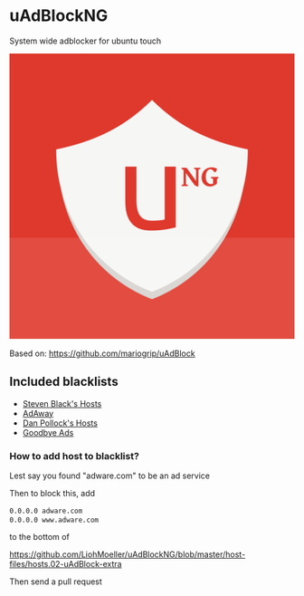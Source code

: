 # uAdBlockNG
System wide adblocker for ubuntu touch

![uAdBlockNG](https://raw.githubusercontent.com/LiohMoeller/uAdBlockNG/master/app/graphics/uAdBlockNG.svg)

Based on: https://github.com/mariogrip/uAdBlock

## Included blacklists

- [Steven Black's Hosts](https://github.com/StevenBlack/hosts)
- [AdAway](https://adaway.org/)
- [Dan Pollock's Hosts](https://someonewhocares.org/hosts/)
- [Goodbye Ads](https://github.com/jerryn70/GoodbyeAds)

### How to add host to blacklist?

Lest say you found "adware.com" to be an ad service

Then to block this, add
```
0.0.0.0 adware.com
0.0.0.0 www.adware.com
```
to the bottom of 

https://github.com/LiohMoeller/uAdBlockNG/blob/master/host-files/hosts.02-uAdBlock-extra

Then send a pull request
